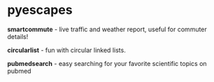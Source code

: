 # pyescapes
**smartcommute** - live traffic and weather report, useful for commuter details!

**circularlist** - fun with circular linked lists.

**pubmedsearch** - easy searching for your favorite scientific topics on pubmed
